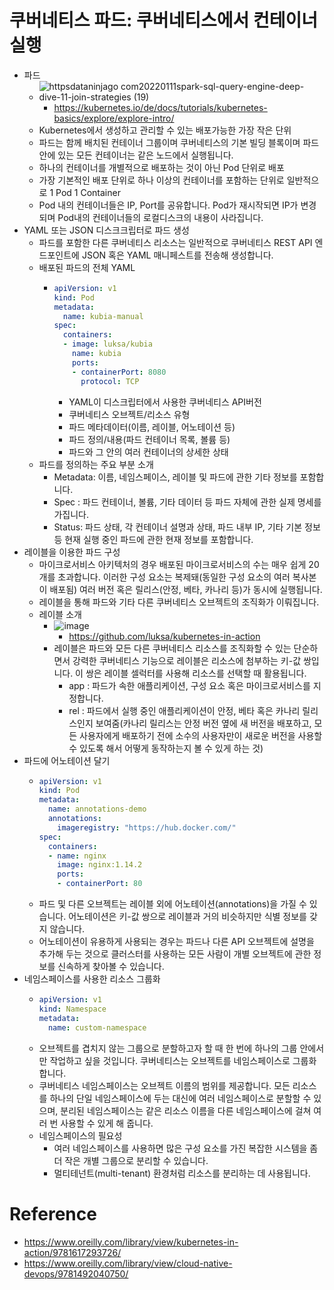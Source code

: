 # 쿠버네티스 파드: 쿠버네티스에서 컨테이너 실행 
- 파드
  - ![httpsdataninjago com20220111spark-sql-query-engine-deep-dive-11-join-strategies (19)](https://user-images.githubusercontent.com/47103479/230708134-934802fe-e09b-44cb-ad6c-1a03e9e237ce.png)
    - https://kubernetes.io/de/docs/tutorials/kubernetes-basics/explore/explore-intro/
  - Kubernetes에서 생성하고 관리할 수 있는 배포가능한 가장 작은 단위
  - 파드는 함께 배치된 컨테이너 그룹이며 쿠버네티스의 기본 빌딩 블록이며 파드 안에 있는 모든 컨테이너는 같은 노드에서 실행됩니다.
  - 하나의 컨테이너를 개별적으로 배포하는 것이 아닌 Pod 단위로 배포
  - 가장 기본적인 배포 단위로 하나 이상의 컨테이너를 포함하는 단위로 일반적으로 1 Pod 1 Container
  - Pod 내의 컨테이너들은 IP, Port를 공유합니다. Pod가 재시작되면 IP가 변경되며 Pod내의 컨테이너들의 로컬디스크의 내용이 사라집니다.
- YAML 또는 JSON 디스크크립터로 파드 생성 
  - 파드를 포함한 다른 쿠버네티스 리소스는 일반적으로 쿠버네티스 REST API 엔드포인트에 JSON 혹은 YAML 매니페스트를 전송해 생성합니다.
  - 배포된 파드의 전체 YAML
    - ```yaml
      apiVersion: v1
      kind: Pod
      metadata:
        name: kubia-manual
      spec:
        containers:
        - image: luksa/kubia
          name: kubia
          ports:
          - containerPort: 8080
            protocol: TCP
      ```
      - YAML이 디스크립터에서 사용한 쿠버네티스 API버전
      - 쿠버네티스 오브젝트/리소스 유형 
      - 파드 메타데이터(이름, 레이블, 어노테이션 등) 
      - 파드 정의/내용(파드 컨테이너 목록, 볼륨 등) 
      - 파드와 그 안의 여러 컨테이너의 상세한 상태 
  - 파드를 정의하는 주요 부분 소개 
    - Metadata: 이름, 네임스페이스, 레이블 및 파드에 관한 기타 정보를 포함합니다.
    - Spec : 파드 컨테이너, 볼륨, 기타 데이터 등 파드 자체에 관한 실제 명세를 가집니다.
    - Status: 파드 상태, 각 컨테이너 설명과 상태, 파드 내부 IP, 기타 기본 정보 등 현재 실행 중인 파드에 관한 현재 정보를 포함합니다. 
- 레이블을 이용한 파드 구성 
  - 마이크로서비스 아키텍처의 경우 배포된 마이크로서비스의 수는 매우 쉽게 20개를 초과합니다. 이러한 구성 요소는 복제돼(동일한 구성 요소의 여러 복사본이 배포됨) 여러 버전 혹은 릴리스(안정, 베타, 카나리 등)가 동시에 실행됩니다.
  - 레이블을 통해 파드와 기타 다른 쿠버네티스 오브젝트의 조직화가 이뤄집니다.
  - 레이블 소개
    - ![image](https://user-images.githubusercontent.com/47103479/230552968-13ed6333-1bcb-401e-83f3-1a4b19a1f399.png) 
      - https://github.com/luksa/kubernetes-in-action
    - 레이블은 파드와 모든 다른 쿠버네티스 리소스를 조직화할 수 있는 단순하면서 강력한 쿠버네티스 기능으로 레이블은 리소스에 첨부하는 키-값 쌍입니다. 이 쌍은 레이블 셀럭터를 사용해 리소스를 선택할 때 활용됩니다.
      - app : 파드가 속한 애플리케이션, 구성 요소 혹은 마이크로서비스를 지정합니다. 
      - rel : 파드에서 실행 중인 애플리케이션이 안정, 베타 혹은 카나리 릴리스인지 보여줌(카나리 릴리스는 안정 버전 옆에 새 버전을 배포하고, 모든 사용자에게 배포하기 전에 소수의 사용자만이 새로운 버전을 사용할 수 있도록 해서 어떻게 동작하는지 볼 수 있게 하는 것)
- 파드에 어노테이션 달기 
  - ```yaml
    apiVersion: v1
    kind: Pod
    metadata:
      name: annotations-demo
      annotations:
        imageregistry: "https://hub.docker.com/"
    spec:
      containers:
      - name: nginx
        image: nginx:1.14.2
        ports:
        - containerPort: 80
    ```
  - 파드 및 다른 오브젝트는 레이블 외에 어노테이션(annotations)을 가질 수 있습니다. 어노테이션은 키-값 쌍으로 레이블과 거의 비슷하지만 식별 정보를 갖지 않습니다.
  - 어노테이션이 유용하게 사용되는 경우는 파드나 다른 API 오브젝트에 설명을 추가해 두는 것으로 클러스터를 사용하는 모든 사람이 개별 오브젝트에 관한 정보를 신속하게 찾아볼 수 있습니다.
- 네임스페이스를 사용한 리소스 그룹화 
  - ```yaml
    apiVersion: v1
    kind: Namespace
    metadata:
      name: custom-namespace
    ```
  - 오브젝트를 겹치지 않는 그룹으로 분할하고자 할 때 한 번에 하나의 그룹 안에서만 작업하고 싶을 것입니다. 쿠버네티스는 오브젝트를 네임스페이스로 그룹화합니다.
  - 쿠버네티스 네임스페이스는 오브젝트 이름의 범위를 제공합니다. 모든 리소스를 하나의 단일 네임스페이스에 두는 대신에 여러 네임스페이스로 분할할 수 있으며, 분리된 네임스페이스는 같은 리소스 이름을 다른 네임스페이스에 걸쳐 여러 번 사용할 수 있게 해 줍니다.
  - 네임스페이스의 필요성 
    - 여러 네임스페이스를 사용하면 많은 구성 요소를 가진 복잡한 시스템을 좀 더 작은 개별 그룹으로 분리할 수 있습니다. 
    - 멀티테넌트(multi-tenant) 환경처럼 리소스를 분리하는 데 사용됩니다.

# Reference 
- https://www.oreilly.com/library/view/kubernetes-in-action/9781617293726/
- https://www.oreilly.com/library/view/cloud-native-devops/9781492040750/
